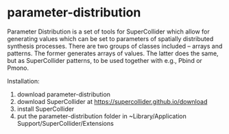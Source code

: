 # parameter-distribution

Parameter Distribution is a set of tools for SuperCollider which allow for generating values which can be set to parameters of spatially distributed synthesis processes. There are two groups of classes included – arrays and patterns. The former generates arrays of values. The latter does the same, but as SuperCollider patterns, to be used together with e.g., Pbind or Pmono.

Installation:

1) download parameter-distribution
2) download SuperCollider at https://supercollider.github.io/download
3) install SuperCollider
4) put the parameter-distribution folder in ~Library/Application Support/SuperCollider/Extensions


